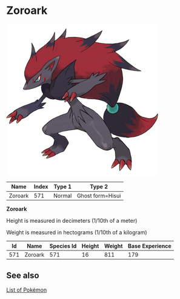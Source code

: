 # Zoroark


![Zoroark](images/571.png)

| **Name** | **Index** | **Type 1** | **Type 2** |
|----|----|----|----|
| Zoroark | 571 | Normal | Ghost form=Hisui  |

**Zoroark** 


Height is measured in decimeters (1/10th of a meter)

Weight is measured in hectograms (1/10th of a kilogram)

| **Id** | **Name** | **Species Id** | **Height** | **Weight** | **Base Experience** |
|--------|----------|----------------|------------|------------|---------------------|
| 571 | Zoroark | 571 | 16 | 811 | 179 |


## See also

[List of Pokémon](../pokemon.md)
